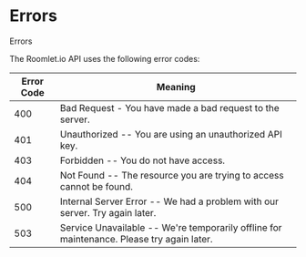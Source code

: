 # Errors

<aside class="notice"> Errors </aside>

The Roomlet.io API uses the following error codes:


Error Code | Meaning
---------- | -------
400 | Bad Request - You have made a bad request to the server.
401 | Unauthorized -- You are using an unauthorized API key.
403 | Forbidden -- You do not have access.
404 | Not Found -- The resource you are trying to access cannot be found.
500 | Internal Server Error -- We had a problem with our server. Try again later.
503 | Service Unavailable -- We're temporarily offline for maintenance. Please try again later.
